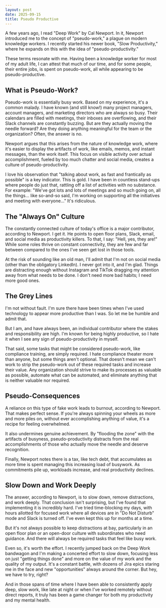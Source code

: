 ```yaml
---
layout: post
date: 2025-09-15
title: Pseudo Productive
---
```


A few years ago, I read "Deep Work" by Cal Newport. In it, Newport introduced me to the concept of "pseudo-work," a plague on modern knowledge workers. I recently started his newer book, "Slow Productivity," where he expands on this with the idea of "pseudo-productivity."

These terms resonate with me. Having been a knowledge worker for most of my adult life, I can attest that much of our time, and for some people, their entire jobs, is spent on pseudo-work, all while appearing to be pseudo-productive.

## What is Pseudo-Work?

Pseudo-work is essentially busy work. Based on my experience, it's a common malady. I have known (and still know!) many project managers, account managers, and marketing directors who are always so busy. Their calendars are filled with meetings, their inboxes are overflowing, and their Slack channels are constantly buzzing. But are they actually moving the needle forward? Are they doing anything meaningful for the team or the organization? Often, the answer is no.

Newport argues that this arises from the nature of knowledge work, where it's easier to display the artifacts of work, like emails, memos, and instant messages, than the work itself. This focus on visible activity over actual accomplishment, fueled by too much chatter and social media, creates a culture of pseudo-productivity.

I love his observation that "talking about work, as fast and frantically as possible" is a key indicator. This is gold. I have been in countless stand-ups where people do just that, rattling off a list of activities with no substance. For example: "We've got lots and lots of meetings and so much going on, all the things... like so-and-so said, I'm working on supporting all the initiatives and meeting with everyone..." It's ridiculous.

## The "Always On" Culture

The constantly connected culture of today's office is a major contributor, according to Newport. I get it. He points to open floor plans, Slack, email, and social media as productivity killers. To that, I say: "Hell, yes, they are!" While some roles thrive on constant connectivity, they are few and far between compared to the ones I've seen get lost in those tools.

At the risk of sounding like an old man, I'll admit that I'm not on social media (other than the obligatory LinkedIn). I never got into it, and I'm glad. Things are distracting enough without Instagram and TikTok dragging my attention away from what needs to be done. I don't need more bad habits; I need more good ones.

## The Grey Lines

I'm not without fault. I'm sure there have been times when I've used technology to appear more productive than I was. So let me be humble and admit that.

But I am, and have always been, an individual contributor where the stakes and responsibility are high. I'm known for being highly productive, so I hate it when I see any sign of pseudo-productivity in myself.

That said, some tasks that might be considered pseudo-work, like compliance training, are simply required. I hate compliance theater more than anyone, but some things aren't optional. That doesn't mean we can't work to strip the pseudo-work out of these required tasks and increase their value. Any organization should strive to make its processes as valuable as possible, automate what can be automated, and eliminate anything that is neither valuable nor required.

## Pseudo-Consequences

A reliance on this type of fake work leads to burnout, according to Newport. That makes perfect sense. If you're always spinning your wheels as more and more piles on, without ever accomplishing anything of value, it's a recipe for feeling overwhelmed.

It also undermines genuine achievement. By "flooding the zone" with the artifacts of busyness, pseudo-productivity distracts from the real accomplishments of those who actually move the needle and deserve recognition.

Finally, Newport notes there is a tax, like tech debt, that accumulates as more time is spent managing this increasing load of busywork. As commitments pile up, workloads increase, and real productivity declines.

## Slow Down and Work Deeply

The answer, according to Newport, is to slow down, remove distractions, and work deeply. That conclusion isn't surprising, but I've found that implementing it is incredibly hard. I've tried time-blocking my days, with hours allotted for focused work where all devices are in "Do Not Disturb" mode and Slack is turned off. I've even kept this up for months at a time.

But it's not always possible to keep distractions at bay, particularly in an open floor plan or an open-door culture with subordinates who need guidance. And there will always be required tasks that feel like busy work.

Even so, it's worth the effort. I recently jumped back on the Deep Work bandwagon and I'm making a concerted effort to slow down, focusing less on just "getting things done" and more on the value of my work and the quality of my output. It's a constant battle, with dozens of Jira epics staring me in the face and new "opportunities" always around the corner. But hey, we have to try, right?

And in those spans of time where I have been able to consistently apply deep, slow work, like late at night or when I've worked remotely without direct reports, it truly has been a game changer for both my productivity and my mental health.